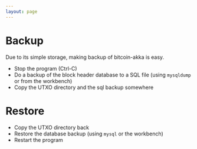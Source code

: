 ```yaml
---
layout: page
---
```


# Backup

Due to its simple storage, making backup of bitcoin-akka is easy.

- Stop the program (Ctrl-C)
- Do a backup of the block header database to a SQL file (using `mysqldump` or from the workbench)
- Copy the UTXO directory and the sql backup somewhere

# Restore

- Copy the UTXO directory back
- Restore the database backup (using `mysql` or the workbench)
- Restart the program
